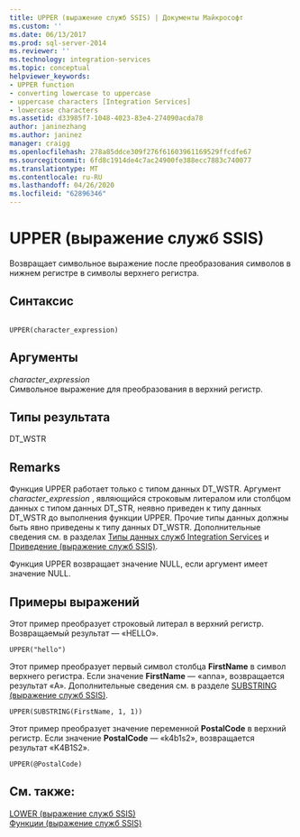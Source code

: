 ```yaml
---
title: UPPER (выражение служб SSIS) | Документы Майкрософт
ms.custom: ''
ms.date: 06/13/2017
ms.prod: sql-server-2014
ms.reviewer: ''
ms.technology: integration-services
ms.topic: conceptual
helpviewer_keywords:
- UPPER function
- converting lowercase to uppercase
- uppercase characters [Integration Services]
- lowercase characters
ms.assetid: d33985f7-1048-4023-83e4-274090acda78
author: janinezhang
ms.author: janinez
manager: craigg
ms.openlocfilehash: 278a85ddce309f276f61603961169529ffcdfe67
ms.sourcegitcommit: 6fd8c1914de4c7ac24900fe388ecc7883c740077
ms.translationtype: MT
ms.contentlocale: ru-RU
ms.lasthandoff: 04/26/2020
ms.locfileid: "62896346"
---
```

# <a name="upper-ssis-expression"></a>UPPER (выражение служб SSIS)
  Возвращает символьное выражение после преобразования символов в нижнем регистре в символы верхнего регистра.  
  
## <a name="syntax"></a>Синтаксис  
  
```  
  
UPPER(character_expression)  
```  
  
## <a name="arguments"></a>Аргументы  
 *character_expression*  
 Символьное выражение для преобразования в верхний регистр.  
  
## <a name="result-types"></a>Типы результата  
 DT_WSTR  
  
## <a name="remarks"></a>Remarks  
 Функция UPPER работает только с типом данных DT_WSTR. Аргумент *character_expression* , являющийся строковым литералом или столбцом данных с типом данных DT_STR, неявно приведен к типу данных DT_WSTR до выполнения функции UPPER. Прочие типы данных должны быть явно приведены к типу данных DT_WSTR. Дополнительные сведения см. в разделах [Типы данных служб Integration Services](../data-flow/integration-services-data-types.md) и [Приведение (выражение служб SSIS)](cast-ssis-expression.md).  
  
 Функция UPPER возвращает значение NULL, если аргумент имеет значение NULL.  
  
## <a name="expression-examples"></a>Примеры выражений  
 Этот пример преобразует строковый литерал в верхний регистр. Возвращаемый результат — «HELLO».  
  
```  
UPPER("hello")  
```  
  
 Этот пример преобразует первый символ столбца **FirstName** в символ верхнего регистра. Если значение **FirstName** — «anna», возвращается результат «A». Дополнительные сведения см. в разделе [SUBSTRING (выражение служб SSIS)](substring-ssis-expression.md).  
  
```  
UPPER(SUBSTRING(FirstName, 1, 1))  
```  
  
 Этот пример преобразует значение переменной **PostalCode** в верхний регистр. Если значение **PostalCode** — «k4b1s2», возвращается результат «K4B1S2».  
  
```  
UPPER(@PostalCode)  
```  
  
## <a name="see-also"></a>См. также:  
 [LOWER (выражение служб SSIS)](lower-ssis-expression.md)   
 [Функции (выражение служб SSIS)](functions-ssis-expression.md)  
  
  
